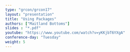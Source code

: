 ```yaml
---
type: "grcon/grcon17"
layout: "presentation"
title: "Using Packages"
authors: ["Maitland Bottoms"]
slides : "*.pdf"
youtube: "https://www.youtube.com/watch?v=yKKjbT6YXgA"
conference-day: "Tuesday"
weight: 5
---
```

